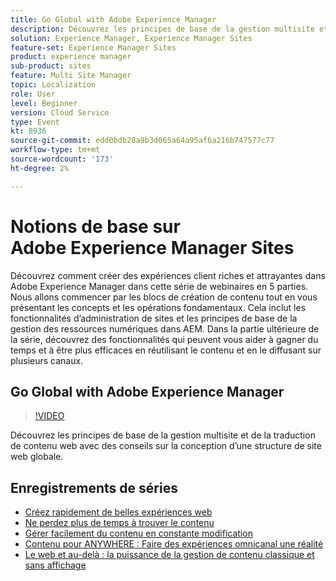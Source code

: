 ```yaml
---
title: Go Global with Adobe Experience Manager
description: Découvrez les principes de base de la gestion multisite et de la traduction de contenu web avec des conseils sur la conception d’une structure de site web globale.
solution: Experience Manager, Experience Manager Sites
feature-set: Experience Manager Sites
product: experience manager
sub-product: sites
feature: Multi Site Manager
topic: Localization
role: User
level: Beginner
version: Cloud Service
type: Event
kt: 8936
source-git-commit: edd0bdb28a9b3d065a64a95af6a216b747577c77
workflow-type: tm+mt
source-wordcount: '173'
ht-degree: 2%

---
```


# Notions de base sur Adobe Experience Manager Sites

Découvrez comment créer des expériences client riches et attrayantes dans Adobe Experience Manager dans cette série de webinaires en 5 parties. Nous allons commencer par les blocs de création de contenu tout en vous présentant les concepts et les opérations fondamentaux. Cela inclut les fonctionnalités d’administration de sites et les principes de base de la gestion des ressources numériques dans AEM. Dans la partie ultérieure de la série, découvrez des fonctionnalités qui peuvent vous aider à gagner du temps et à être plus efficaces en réutilisant le contenu et en le diffusant sur plusieurs canaux.

## Go Global with Adobe Experience Manager

>[!VIDEO](https://video.tv.adobe.com/v/336981/?quality=12&learn=on&hidetitle=true)

Découvrez les principes de base de la gestion multisite et de la traduction de contenu web avec des conseils sur la conception d’une structure de site web globale.

## Enregistrements de séries

* [Créez rapidement de belles expériences web](authoring-fundamentals.md)
* [Ne perdez plus de temps à trouver le contenu](media-library-administration.md)
* [Gérer facilement du contenu en constante modification](collaboration-tools.md)
* [Contenu pour ANYWHERE : Faire des expériences omnicanal une réalité](omnichannel-experiences.md)
* [Le web et au-delà : la puissance de la gestion de contenu classique et sans affichage](traditional-headless-content-management.md)
